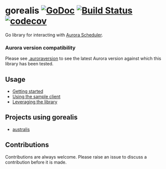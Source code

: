 # gorealis [![GoDoc](https://godoc.org/github.com/paypal/gorealis?status.svg)](https://godoc.org/github.com/paypal/gorealis) [![Build Status](https://travis-ci.org/paypal/gorealis.svg?branch=master)](https://travis-ci.org/paypal/gorealis) [![codecov](https://codecov.io/gh/paypal/gorealis/branch/master-v2.0/graph/badge.svg)](https://codecov.io/gh/paypal/gorealis/branch/master-v2.0)

Go library for interacting with [Aurora Scheduler](https://github.com/aurora-scheduler/aurora).

### Aurora version compatibility
Please see [.auroraversion](./.auroraversion) to see the latest Aurora version against which this
library has been tested.

## Usage

* [Getting started](docs/getting-started.md)
* [Using the sample client](docs/using-the-sample-client.md)
* [Leveraging the library](docs/leveraging-the-library.md)

## Projects using gorealis

* [australis](https://github.com/aurora-scheduler/australis)

## Contributions
Contributions are always welcome. Please raise an issue to discuss a contribution before it is made.

